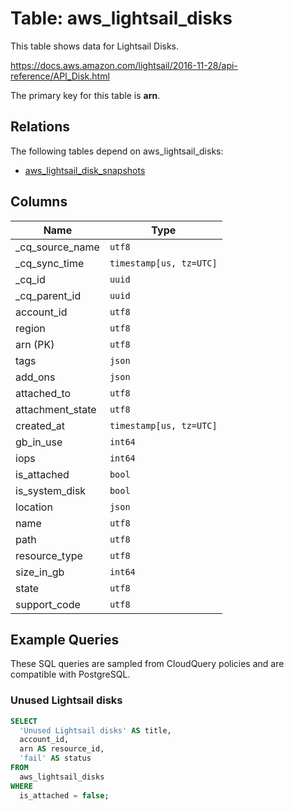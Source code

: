 # Table: aws_lightsail_disks

This table shows data for Lightsail Disks.

https://docs.aws.amazon.com/lightsail/2016-11-28/api-reference/API_Disk.html

The primary key for this table is **arn**.

## Relations

The following tables depend on aws_lightsail_disks:
  - [aws_lightsail_disk_snapshots](aws_lightsail_disk_snapshots)

## Columns

| Name          | Type          |
| ------------- | ------------- |
|_cq_source_name|`utf8`|
|_cq_sync_time|`timestamp[us, tz=UTC]`|
|_cq_id|`uuid`|
|_cq_parent_id|`uuid`|
|account_id|`utf8`|
|region|`utf8`|
|arn (PK)|`utf8`|
|tags|`json`|
|add_ons|`json`|
|attached_to|`utf8`|
|attachment_state|`utf8`|
|created_at|`timestamp[us, tz=UTC]`|
|gb_in_use|`int64`|
|iops|`int64`|
|is_attached|`bool`|
|is_system_disk|`bool`|
|location|`json`|
|name|`utf8`|
|path|`utf8`|
|resource_type|`utf8`|
|size_in_gb|`int64`|
|state|`utf8`|
|support_code|`utf8`|

## Example Queries

These SQL queries are sampled from CloudQuery policies and are compatible with PostgreSQL.

### Unused Lightsail disks

```sql
SELECT
  'Unused Lightsail disks' AS title,
  account_id,
  arn AS resource_id,
  'fail' AS status
FROM
  aws_lightsail_disks
WHERE
  is_attached = false;
```


